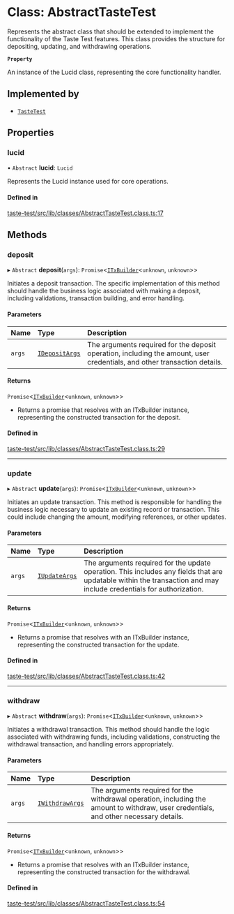 # Class: AbstractTasteTest

Represents the abstract class that should be extended to implement
the functionality of the Taste Test features. This class provides
the structure for depositing, updating, and withdrawing operations.

**`Property`**

An instance of the Lucid class, representing the core functionality handler.

## Implemented by

- [`TasteTest`](TasteTest.md)

## Properties

### lucid

• `Abstract` **lucid**: `Lucid`

Represents the Lucid instance used for core operations.

#### Defined in

[taste-test/src/lib/classes/AbstractTasteTest.class.ts:17](https://github.com/SundaeSwap-finance/sundae-sdk/blob/main/packages/taste-test/src/lib/classes/AbstractTasteTest.class.ts#L17)

## Methods

### deposit

▸ `Abstract` **deposit**(`args`): `Promise`<[`ITxBuilder`](../interfaces/ITxBuilder.md)<`unknown`, `unknown`\>\>

Initiates a deposit transaction. The specific implementation of this method
should handle the business logic associated with making a deposit, including
validations, transaction building, and error handling.

#### Parameters

| Name | Type | Description |
| :------ | :------ | :------ |
| `args` | [`IDepositArgs`](../interfaces/IDepositArgs.md) | The arguments required for the deposit operation, including the amount, user credentials, and other transaction details. |

#### Returns

`Promise`<[`ITxBuilder`](../interfaces/ITxBuilder.md)<`unknown`, `unknown`\>\>

- Returns a promise that resolves with an
ITxBuilder instance, representing the constructed transaction for the deposit.

#### Defined in

[taste-test/src/lib/classes/AbstractTasteTest.class.ts:29](https://github.com/SundaeSwap-finance/sundae-sdk/blob/main/packages/taste-test/src/lib/classes/AbstractTasteTest.class.ts#L29)

___

### update

▸ `Abstract` **update**(`args`): `Promise`<[`ITxBuilder`](../interfaces/ITxBuilder.md)<`unknown`, `unknown`\>\>

Initiates an update transaction. This method is responsible for handling
the business logic necessary to update an existing record or transaction.
This could include changing the amount, modifying references, or other updates.

#### Parameters

| Name | Type | Description |
| :------ | :------ | :------ |
| `args` | [`IUpdateArgs`](../interfaces/IUpdateArgs.md) | The arguments required for the update operation. This includes any fields that are updatable within the transaction and may include credentials for authorization. |

#### Returns

`Promise`<[`ITxBuilder`](../interfaces/ITxBuilder.md)<`unknown`, `unknown`\>\>

- Returns a promise that resolves with an
ITxBuilder instance, representing the constructed transaction for the update.

#### Defined in

[taste-test/src/lib/classes/AbstractTasteTest.class.ts:42](https://github.com/SundaeSwap-finance/sundae-sdk/blob/main/packages/taste-test/src/lib/classes/AbstractTasteTest.class.ts#L42)

___

### withdraw

▸ `Abstract` **withdraw**(`args`): `Promise`<[`ITxBuilder`](../interfaces/ITxBuilder.md)<`unknown`, `unknown`\>\>

Initiates a withdrawal transaction. This method should handle the logic
associated with withdrawing funds, including validations, constructing the
withdrawal transaction, and handling errors appropriately.

#### Parameters

| Name | Type | Description |
| :------ | :------ | :------ |
| `args` | [`IWithdrawArgs`](../interfaces/IWithdrawArgs.md) | The arguments required for the withdrawal operation, including the amount to withdraw, user credentials, and other necessary details. |

#### Returns

`Promise`<[`ITxBuilder`](../interfaces/ITxBuilder.md)<`unknown`, `unknown`\>\>

- Returns a promise that resolves with an
ITxBuilder instance, representing the constructed transaction for the withdrawal.

#### Defined in

[taste-test/src/lib/classes/AbstractTasteTest.class.ts:54](https://github.com/SundaeSwap-finance/sundae-sdk/blob/main/packages/taste-test/src/lib/classes/AbstractTasteTest.class.ts#L54)
